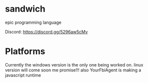 # sandwich
epic programming language

Discord: https://discord.gg/5296aw5cMv

# Platforms
Currently the windows version is the only one being worked on. linux version will come soon me promise!!! also YourFbiAgent is making a javascript runtime
